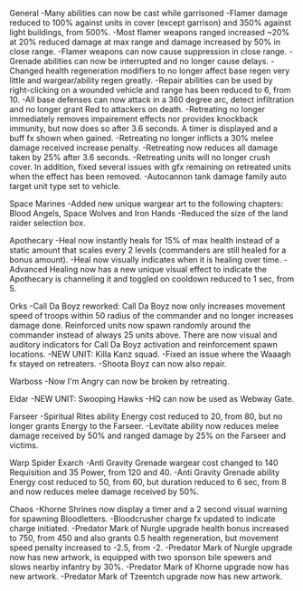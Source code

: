 General
-Many abilities can now be cast while garrisoned
-Flamer damage reduced to 100% against units in cover (except garrison) and 350% against light buildings, from 500%.
-Most flamer weapons ranged increased ~20% at 20% reduced damage at max range and damage increased by 50% in close range.
-Flamer weapons can now cause suppression in close range.
-Grenade abilities can now be interrupted and no longer cause delays.
-Changed health regeneration modifiers to no longer affect base regen very little and wargear/ability regen greatly.
-Repair abilities can be used by right-clicking on a wounded vehicle and range has been reduced to 6, from 10.
-All base defenses can now attack in a 360 degree arc, detect infiltration and no longer grant Red to attackers on death.
-Retreating no longer immediately removes impairement effects nor provides knockback immunity, but now does so after 3.6 seconds. A timer is displayed and a buff fx shown when gained.
-Retreating no longer inflicts a 30% melee damage received increase penalty.
-Retreating now reduces all damage taken by 25% after 3.6 seconds.
-Retreating units will no longer crush cover. In addition, fixed several issues with gfx remaining on retreated units when the effect has been removed.
-Autocannon tank damage family auto target unit type set to vehicle.


Space Marines
-Added new unique wargear art to the following chapters: Blood Angels, Space Wolves and Iron Hands
-Reduced the size of the land raider selection box.

Apothecary
-Heal now instantly heals for 15% of max health instead of a static amount that scales every 2 levels (commanders are still healed for a bonus amount).
-Heal now visually indicates when it is healing over time.
-Advanced Healing now has a new unique visual effect to indicate the Apothecary is channeling it and toggled on cooldown reduced to 1 sec, from 5.


Orks
-Call Da Boyz reworked:
Call Da Boyz now only increases movement speed of troops within 50 radius of the commander and no longer increases damage done. Reinforced units now spawn randomly around the commander instead of always 25 units above. There are now visual and auditory indicators for Call Da Boyz activation and reinforcement spawn locations.
-NEW UNIT: Killa Kanz squad.
-Fixed an issue where the Waaagh fx stayed on retreaters.
-Shoota Boyz can now also repair.

Warboss
-Now I'm Angry can now be broken by retreating.


Eldar
-NEW UNIT: Swooping Hawks
-HQ can now be used as Webway Gate.

Farseer
-Spiritual Rites ability Energy cost reduced to 20, from 80, but no longer grants Energy to the Farseer.
-Levitate ability now reduces melee damage received by 50% and ranged damage by 25% on the Farseer and victims.

Warp Spider Exarch
-Anti Gravity Grenade wargear cost changed to 140 Requisition and 35 Power, from 120 and 40.
-Anti Gravity Grenade ability Energy cost reduced to 50, from 60, but duration reduced to 6 sec, from 8 and now reduces melee damage received by 50%.


Chaos
-Khorne Shrines now display a timer and a 2 second visual warning for spawning Bloodletters.
-Bloodcrusher charge fx updated to indicate charge initiated.
-Predator Mark of Nurgle upgrade health bonus increased to 750, from 450 and also grants 0.5 health regeneration, but movement speed penalty increased to -2.5, from -2.
-Predator Mark of Nurgle upgrade now has new artwork, is equipped with two sponson bile spewers and slows nearby infantry by 30%.
-Predator Mark of Khorne upgrade now has new artwork.
-Predator Mark of Tzeentch upgrade now has new artwork.